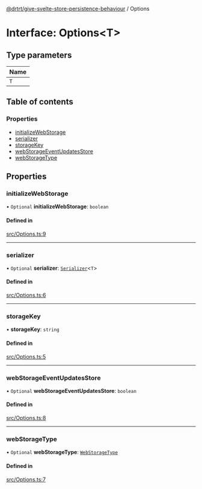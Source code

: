 [@drtrt/give-svelte-store-persistence-behaviour](../README.md) / Options

# Interface: Options\<T\>

## Type parameters

| Name |
| :------ |
| `T` |

## Table of contents

### Properties

- [initializeWebStorage](Options.md#initializewebstorage)
- [serializer](Options.md#serializer)
- [storageKey](Options.md#storagekey)
- [webStorageEventUpdatesStore](Options.md#webstorageeventupdatesstore)
- [webStorageType](Options.md#webstoragetype)

## Properties

### initializeWebStorage

• `Optional` **initializeWebStorage**: `boolean`

#### Defined in

[src/Options.ts:9](https://github.com/drtrt-org/give-svelte-store-persistence-behaviour/blob/e45d43f/src/Options.ts#L9)

___

### serializer

• `Optional` **serializer**: [`Serializer`](Serializer.md)\<`T`\>

#### Defined in

[src/Options.ts:6](https://github.com/drtrt-org/give-svelte-store-persistence-behaviour/blob/e45d43f/src/Options.ts#L6)

___

### storageKey

• **storageKey**: `string`

#### Defined in

[src/Options.ts:5](https://github.com/drtrt-org/give-svelte-store-persistence-behaviour/blob/e45d43f/src/Options.ts#L5)

___

### webStorageEventUpdatesStore

• `Optional` **webStorageEventUpdatesStore**: `boolean`

#### Defined in

[src/Options.ts:8](https://github.com/drtrt-org/give-svelte-store-persistence-behaviour/blob/e45d43f/src/Options.ts#L8)

___

### webStorageType

• `Optional` **webStorageType**: [`WebStorageType`](../enums/WebStorageType.md)

#### Defined in

[src/Options.ts:7](https://github.com/drtrt-org/give-svelte-store-persistence-behaviour/blob/e45d43f/src/Options.ts#L7)

